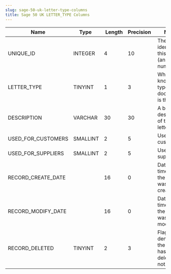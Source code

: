 ```yaml
---
slug: sage-50-uk-letter-type-columns
title: Sage 50 UK LETTER_TYPE Columns
---
```

| Name | Type  |  Length | Precision  |  Notes  | Example |
| --- | --- | --- | --- | --- | --- |
| UNIQUE_ID | INTEGER | 4 | 10 | The unique identifier of this record (an internal number) | 10 |
| LETTER_TYPE | TINYINT | 1 | 3 | Which known type of document is this? | 1 |
| DESCRIPTION | VARCHAR | 30 | 30 | A brief description of this letter type | Reminder |
| USED_FOR_CUSTOMERS | SMALLINT | 2 | 5 | Used for customers? | 1 |
| USED_FOR_SUPPLIERS | SMALLINT | 2 | 5 | Used for suppliers | 0 |
| RECORD_CREATE_DATE |  | 16 | 0 | Date and time when the record was created. | 27/04/2010 17:16:58 |
| RECORD_MODIFY_DATE |  | 16 | 0 | Date and time when the record was modified. | 04/08/2017 14:18:54 |
| RECORD_DELETED | TINYINT | 2 | 3 | Flag denoting if the record has been deleted or not. | 0 |
